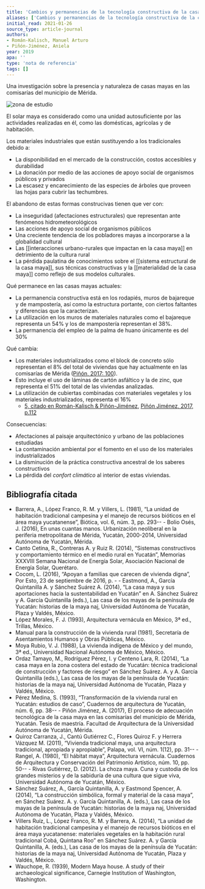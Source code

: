```yaml
---
title: 'Cambios y permanencias de la tecnología constructiva de la casa maya en Mérida, Yucatán'
aliases: ['Cambios y permanencias de la tecnología constructiva de la casa maya en Mérida, Yucatán', '@roman2019cambios']
initial_read: 2021-01-26
source_type: article-journal
authors: 
- Román-Kalisch, Manuel Arturo
- Piñón-Jiménez, Aniela
year: 2019
apa: ''
type: 'nota de referencia'
tags: []
---
```


Una investigación sobre la presencia y naturaleza de casas mayas en las comisarías del municipio de Mérida.

![zona de estudio](https://www.redalyc.org/jatsRepo/4779/477958274014/477958274014_gf2.png "Piñón Jiménez (2017: 79).")

El solar maya es considerado como una unidad autosuficiente por las actividades realizadas en él, como las domésticas, agrícolas y de habitación.

Los materiales industriales que están sustituyendo a los tradicionales debido a:

 - La disponibilidad en el mercado de la construcción, costos accesibles y durabilidad
 - La donación por medio de las acciones de apoyo social de organismos públicos y privados
 - La escasez y encarecimiento de las especies de árboles que proveen las hojas para cubrir las techumbres.

El abandono de estas formas construcivas tienen que ver con:

- La inseguridad (afectaciones estructurales) que representan ante fenómenos hidrometeorológicos
- Las acciones de apoyo social de organismos públicos
- Una creciente tendencia de los pobladores mayas a incorporarse a la globalidad cultural
- Las [[interacciones urbano-rurales que impactan en la casa maya]] en detrimiento de la cultura rural
- La pérdida paulatina de conocimientos sobre el [[sistema estructural de la casa maya]], sus técnicas constructivas y la [[materialidad de la casa maya]] como reflejo de sus modelos culturales.

Qué permanece en las casas mayas actuales:

- La permanencia constructiva está en los rodapiés, muros de bajareque y de mampostería, así como la estructura portante, con ciertos faltantes y diferencias que la caracterizan.
- La utilización en los muros de materiales naturales como el bajareque representa un 54% y los de mampostería representan el 38%. 
- La permanencia del empleo de la palma de huano únicamente es del 30%

Qué cambia:

- Los materiales industrializados como el block de concreto sólo representan el 8% del total de viviendas que hay actualmente en las comisarías de Mérida ([Piñón, 2017: 100](https://www.redalyc.org/jatsRepo/4779/477958274014/html/index.html#redalyc_477958274014_ref12)).
- Esto incluye el uso de láminas de cartón asfáltico y la de zinc, que representa el 51% del total de las viviendas analizadas. 
- La utilización de cubiertas combinadas con materiales vegetales y los materiales industrializados, representa el 16% 
    - [5, citado en Román-Kalisch & Piñón-Jiménez](https://www.redalyc.org/jatsRepo/4779/477958274014/html/index.html#fn5), [Piñón Jiménez, 2017, p.112](https://www.redalyc.org/jatsRepo/4779/477958274014/html/index.html#redalyc_477958274014_ref12)

Consecuencias:

- Afectaciones al paisaje arquitectónico y urbano de las poblaciones estudiadas
- La contaminación ambiental por el fomento en el uso de los materiales industrializados
- La disminución de la práctica constructiva ancestral de los saberes constructivos
- La pérdida del *confort climático* al interior de estas viviendas.

## Bibliografía citada

- Barrera, A., López Franco, R. M. y Villers, L. (1981), “La unidad de habitación tradicional campesina y el manejo de recursos bióticos en el área maya yucatanense”, Biótica, vol. 6, núm. 3, pp. 293-- - Bolio Osés, J. (2016), En unas cuantas manos. Urbanización neoliberal en la periferia metropolitana de Mérida, Yucatán, 2000-2014, Universidad Autónoma de Yucatán, Mérida.
- Canto Cetina, R., Contreras A. y Ruiz R. (2014), “Sistemas constructivos y comportamiento térmico en el medio rural en Yucatán”, Memorias XXXVIII Semana Nacional de Energía Solar, Asociación Nacional de Energía Solar, Querétaro.
- Cocom, L. (2016), “Apoyan a familias que carecen de vivienda digna”, Por Esto, 23 de septiembre de 2016, p. - - Eastmond, A., García Quintanilla A. y Sánchez Suárez A. (2014), “La casa maya y sus aportaciones hacia la sustentabilidad en Yucatán” en A. Sánchez Suárez y A. García Quintanilla (eds.), Las casa de los mayas de la península de Yucatán: historias de la maya naj, Universidad Autónoma de Yucatán, Plaza y Valdés, México.
- López Morales, F. J. (1993), Arquitectura vernácula en México, 3ª ed., Trillas, México.
- Manual para la construcción de la vivienda rural (1981), Secretaría de Asentamientos Humanos y Obras Públicas, México.
- Moya Rubio, V. J. (1988), La vivienda indígena de México y del mundo, 3ª ed., Universidad Nacional Autónoma de México, México.
- Ordaz Tamayo, M., Rodríguez Pérez, I. y Centeno Lara, R. (2014), “La casa maya en la zona costera del estado de Yucatán: técnica tradicional de construcción y factores de riesgo” en Sánchez Suárez. A. y A. García Quintanilla (eds.), Las casa de los mayas de la península de Yucatán: historias de la maya naj, Universidad Autónoma de Yucatán, Plaza y Valdés, México.
- Pérez Medina, S. (1993), “Transformación de la vivienda rural en Yucatán: estudios de caso”, Cuadernos de arquitectura de Yucatán, núm. 6, pp. 38-- - Piñón Jiménez, A. (2017), El proceso de adecuación tecnológica de la casa maya en las comisarías del municipio de Mérida, Yucatán. Tesis de maestría. Facultad de Arquitectura de la Universidad Autónoma de Yucatán, Mérida.
- Quiroz Carranza, J., Cantú Gutiérrez C., Flores Quiroz F. y Herrera Vázquez M. (2011), “Vivienda tradicional maya, una arquitectura tradicional, apropiada y apropiable”, Palapa, vol. VI, núm. 1(12), pp. 31-- - Rangel, A. (1980), “El hábitat maya”, Arquitectura vernácula. Cuadernos de Arquitectura y Conservación del Patrimonio Artístico, núm. 10, pp. 50-- - Rivas Gutiérrez, D. (2012). La choza maya. Cuna y custodia de los grandes misterios y de la sabiduría de una cultura que sigue viva, Universidad Autónoma de Yucatán, México.
- Sánchez Suárez, A., García Quintanilla, A. y Eastmond Spencer, A. (2014), “La construcción simbólica, formal y material de la casa maya”, en Sánchez Suárez. A. y. García Quintanilla, A. (eds.), Las casa de los mayas de la península de Yucatán: historias de la maya naj, Universidad Autónoma de Yucatán, Plaza y Valdés, México.
- Villers Ruíz, L., López Franco, R. M. y Barrera, A. (2014), “La unidad de habitación tradicional campesina y el manejo de recursos bióticos en el área maya yucatanense: materiales vegetales en la habitación rural tradicional Cobá, Quintana Roo” en Sánchez Suárez. A. y García Quintanilla, A. (eds.), Las casa de los mayas de la península de Yucatán: historias de la maya naj, Universidad Autónoma de Yucatán, Plaza y Valdés, México.
- Wauchope, R. (1939), Modern Maya house. A study of their archaeological significance, Carnegie Institution of Washington, Washington.
